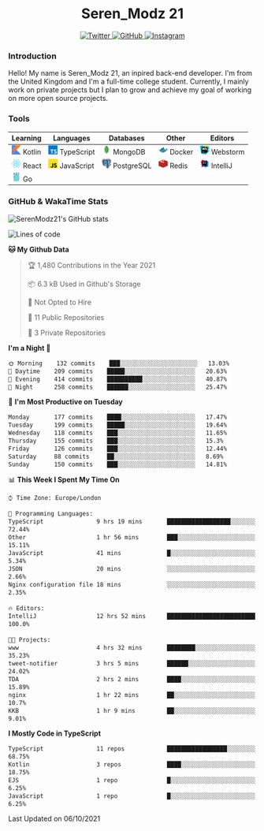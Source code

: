 <div align="center">
  <h1>Seren_Modz 21</h1>
  <a href="https://twitter.com/SerenModz21">
    <img alt="Twitter" src="https://img.shields.io/badge/twitter%20-%231DA1F2.svg?&style=for-the-badge&logo=Twitter&logoColor=white">
  </a>
  <a href="https://github.com/SerenModz21">
    <img alt="GitHub" src="https://img.shields.io/badge/github%20-%23121011.svg?&style=for-the-badge&logo=github&logoColor=white">
  </a>
  <a href="https://www.instagram.com/serenmodz21">
    <img alt="Instagram" src="https://img.shields.io/badge/instagram%20-%23E4405F.svg?&style=for-the-badge&logo=Instagram&logoColor=white">
  </a>
</div>

### Introduction

Hello! My name is Seren_Modz 21, an inpired back-end developer. I'm from the United Kingdom and I'm a full-time college student. Currently, I mainly work on private projects but I plan to grow and achieve my goal of working on more open source projects. 

### Tools

 **Learning**                                        | **Languages**                                               | **Databases**                                               | **Other**                                           | **Editors**                                                  
-----------------------------------------------------|-------------------------------------------------------------|-------------------------------------------------------------|-----------------------------------------------------|--------------------------------------------------------------
 <img width="19px" src="./assets/kotlin.svg"> Kotlin | <img width="19px" src="./assets/typescript.svg"> TypeScript | <img width="19px" src="./assets/mongodb.svg"> MongoDB       | <img width="19px" src="./assets/docker.svg"> Docker | <img width="19px" src="./assets/webstorm.svg"> Webstorm      
 <img width="19px" src="./assets/react.svg"> React   | <img width="19px" src="./assets/javascript.svg"> JavaScript | <img width="19px" src="./assets/postgresql.svg"> PostgreSQL | <img width="19px" src="./assets/redis.svg"> Redis   | <img width="19px" src="./assets/intellij-idea.svg"> IntelliJ
 <img width="19px" src="./assets/go.svg"> Go         |                                                             |                                                             |                                                     |                                                                                                               

### GitHub & WakaTime Stats

![SerenModz21's GitHub stats](https://github-readme-stats.vercel.app/api?username=SerenModz21&show_icons=true&theme=dark)

<!--START_SECTION:waka-->
![Lines of code](https://img.shields.io/badge/From%20Hello%20World%20I%27ve%20Written-33632%20lines%20of%20code-blue)

**🐱 My Github Data** 

> 🏆 1,480 Contributions in the Year 2021
 > 
> 📦 6.3 kB Used in Github's Storage 
 > 
> 🚫 Not Opted to Hire
 > 
> 📜 11 Public Repositories 
 > 
> 🔑 3 Private Repositories  
 > 
**I'm a Night 🦉** 

```text
🌞 Morning    132 commits    ███░░░░░░░░░░░░░░░░░░░░░░   13.03% 
🌆 Daytime    209 commits    █████░░░░░░░░░░░░░░░░░░░░   20.63% 
🌃 Evening    414 commits    ██████████░░░░░░░░░░░░░░░   40.87% 
🌙 Night      258 commits    ██████░░░░░░░░░░░░░░░░░░░   25.47%

```
📅 **I'm Most Productive on Tuesday** 

```text
Monday       177 commits    ████░░░░░░░░░░░░░░░░░░░░░   17.47% 
Tuesday      199 commits    █████░░░░░░░░░░░░░░░░░░░░   19.64% 
Wednesday    118 commits    ███░░░░░░░░░░░░░░░░░░░░░░   11.65% 
Thursday     155 commits    ███░░░░░░░░░░░░░░░░░░░░░░   15.3% 
Friday       126 commits    ███░░░░░░░░░░░░░░░░░░░░░░   12.44% 
Saturday     88 commits     ██░░░░░░░░░░░░░░░░░░░░░░░   8.69% 
Sunday       150 commits    ███░░░░░░░░░░░░░░░░░░░░░░   14.81%

```


📊 **This Week I Spent My Time On** 

```text
⌚︎ Time Zone: Europe/London

💬 Programming Languages: 
TypeScript               9 hrs 19 mins       ██████████████████░░░░░░░   72.44% 
Other                    1 hr 56 mins        ███░░░░░░░░░░░░░░░░░░░░░░   15.11% 
JavaScript               41 mins             █░░░░░░░░░░░░░░░░░░░░░░░░   5.34% 
JSON                     20 mins             ░░░░░░░░░░░░░░░░░░░░░░░░░   2.66% 
Nginx configuration file 18 mins             ░░░░░░░░░░░░░░░░░░░░░░░░░   2.35%

🔥 Editors: 
IntelliJ                 12 hrs 52 mins      █████████████████████████   100.0%

🐱‍💻 Projects: 
www                      4 hrs 32 mins       ████████░░░░░░░░░░░░░░░░░   35.23% 
tweet-notifier           3 hrs 5 mins        ██████░░░░░░░░░░░░░░░░░░░   24.02% 
TDA                      2 hrs 2 mins        ████░░░░░░░░░░░░░░░░░░░░░   15.89% 
nginx                    1 hr 22 mins        ██░░░░░░░░░░░░░░░░░░░░░░░   10.7% 
KKB                      1 hr 9 mins         ██░░░░░░░░░░░░░░░░░░░░░░░   9.01%

```

**I Mostly Code in TypeScript** 

```text
TypeScript               11 repos            █████████████████░░░░░░░░   68.75% 
Kotlin                   3 repos             ████░░░░░░░░░░░░░░░░░░░░░   18.75% 
EJS                      1 repo              █░░░░░░░░░░░░░░░░░░░░░░░░   6.25% 
JavaScript               1 repo              █░░░░░░░░░░░░░░░░░░░░░░░░   6.25%

```



 Last Updated on 06/10/2021
<!--END_SECTION:waka-->
